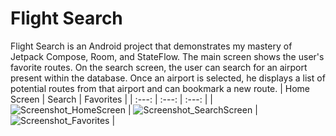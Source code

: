 # Flight Search 
Flight Search is an Android project that demonstrates my mastery of Jetpack Compose, Room, and StateFlow. 
The main screen shows the user's favorite routes. 
On the search screen, the user can search for an airport present within the database.
Once an airport is selected, he displays a list of potential routes from that airport and can bookmark a new route.
| Home Screen | Search   | Favorites    |
| :---:   | :---: | :---: |
| ![Screenshot_HomeScreen](https://github.com/user-attachments/assets/d1c9bda2-4af9-4f9e-b012-e9e7e7ed4d72) | ![Screenshot_SearchScreen](https://github.com/user-attachments/assets/a429aae2-05eb-497d-a4e7-931d4bbeb189)   | ![Screenshot_Favorites](https://github.com/user-attachments/assets/0a7bee66-94e4-4005-adf4-36f5729393f2)   |

